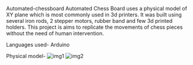 Automated-chessboard
Automated Chess Board uses a physical model of XY plane which is most commonly used in 3d printers. It was built using several iron rods, 2 stepper motors, rubber band and few 3d printed holders. This project is aims to replicate the movements of chess pieces without the need of human intervention.

Languages used- Arduino

Physical model-
![img1](https://github.com/user-attachments/assets/9464143f-9eb7-4f5c-8a70-0c601346f880)
![img2](https://github.com/user-attachments/assets/0b8282a5-d70d-48ba-b807-df258e068577)
